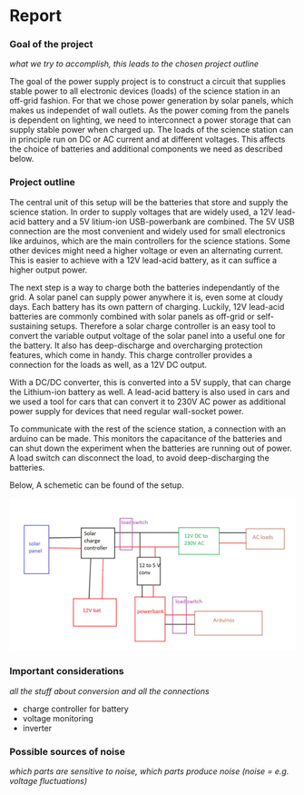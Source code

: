 # Report

### Goal of the project

*what we try to accomplish, this leads to the chosen project outline*

The goal of the power supply project is to construct a circuit that supplies stable power to all electronic devices (loads) of the science station in an off-grid fashion.
For that we chose power generation by solar panels, which makes us independet of wall outlets.
As the power coming from the panels is dependent on lighting, we need to interconnect a power storage that can supply stable power when charged up.
The loads of the science station can in principle run on DC or AC current and at different voltages. This affects the choice of batteries and additional components we need as described below.


### Project outline

The central unit of this setup will be the batteries that store and supply the science station.
In order to supply voltages that are widely used, a 12V lead-acid battery and a 5V litium-ion USB-powerbank are combined.
The 5V USB connection are the most convenient and widely used for small electronics like arduinos, which are the main controllers for the science stations.
Some other devices might need a higher voltage or even an alternating current.
This is easier to achieve with a 12V lead-acid battery, as it can suffice a higher output power.

The next step is a way to charge both the batteries independantly of the grid.
A solar panel can supply power anywhere it is, even some at cloudy days.
Each battery has its own pattern of charging.
Luckily, 12V lead-acid batteries are commonly combined with solar panels as off-grid or self-sustaining setups.
Therefore a solar charge controller is an easy tool to convert the variable output voltage of the solar panel into a useful one for the battery.
It also has deep-discharge and overcharging protection features, which come in handy. 
This charge controller provides a connection for the loads as well, as a 12V DC output.

With a DC/DC converter, this is converted into a 5V supply, that can charge the Lithium-ion battery as well.
A lead-acid battery is also used in cars and we used a tool for cars that can convert it to 230V AC power as additional power supply for devices that need regular wall-socket power.

To communicate with the rest of the science station, a connection with an arduino can be made.
This monitors the capacitance of the batteries and can shut down the experiment when the batteries are running out of power.
A load switch can disconnect the load, to avoid deep-discharging the batteries.

Below, A schemetic can be found of the setup.



![Circuit of project](./images/circuit.png)


### Important considerations

*all the stuff about conversion and all the connections*

- charge controller for battery
- voltage monitoring
- inverter

### Possible sources of noise

*which parts are sensitive to noise, which parts produce noise (noise = e.g. voltage fluctuations)*